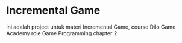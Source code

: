 # Incremental Game
 
ini adalah project untuk materi Incremental Game, course Dilo Game Academy role Game Programming chapter 2.
